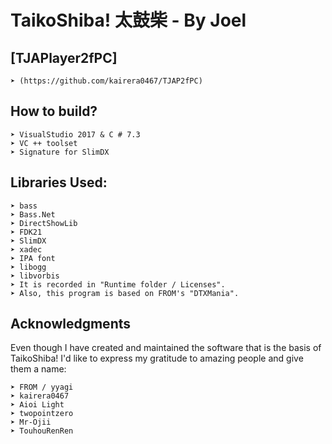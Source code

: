 # TaikoShiba! 太鼓柴 - By Joel

## [TJAPlayer2fPC] 
	➤ (https://github.com/kairera0467/TJAP2fPC)

## How to build?
	➤ VisualStudio 2017 & C # 7.3
	➤ VC ++ toolset
	➤ Signature for SlimDX

## Libraries Used:
	➤ bass
	➤ Bass.Net
	➤ DirectShowLib
	➤ FDK21
	➤ SlimDX
	➤ xadec
	➤ IPA font
	➤ libogg
	➤ libvorbis
	➤ It is recorded in "Runtime folder / Licenses".
	➤ Also, this program is based on FROM's "DTXMania".

## Acknowledgments
Even though I have created and maintained the software that is the basis of TaikoShiba!
I'd like to express my gratitude to amazing people and give them a name:

	➤ FROM / yyagi
	➤ kairera0467
	➤ Aioi Light
	➤ twopointzero
	➤ Mr-Ojii
	➤ TouhouRenRen
